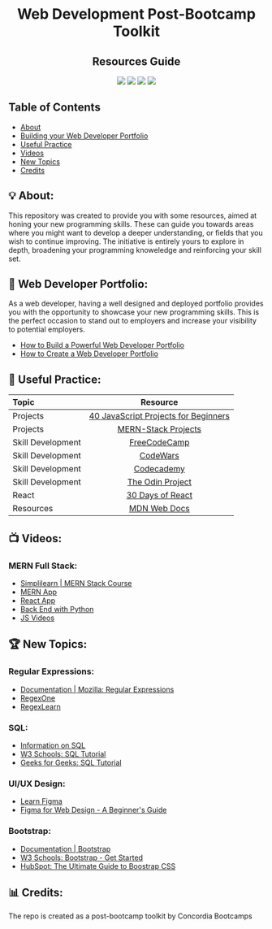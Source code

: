 <h1 align = "center">Web Development Post-Bootcamp Toolkit</h1>
 <h2 align = "center">Resources Guide</h2>

<p align = "center">
  
  
  <img src="https://img.shields.io/badge/WD-Toolkit-yellow" >
  <img src="https://img.shields.io/badge/Cohort-WebDev-purple" >
  <img src="https://img.shields.io/badge/Stack-MERN-orange" >
 <img src="https://img.shields.io/badge/List-Resources-green" >
  
                                                                              
</p>

## Table of Contents
* [About](#-about)
* [Building your Web Developer Portfolio](#-web-developer-portfolio)
* [Useful Practice](#-useful-practice)
* [Videos](#-videos)
* [New Topics](#-new-topics)
* [Credits](#-credits)
 
## 💡 About:
<p>
 This repository was created to provide you with some resources, aimed at honing your new programming skills. 
 These can guide you towards areas where you might want to develop a deeper understanding, or fields that you wish to continue improving. 
 The initiative is entirely yours to explore in depth, broadening your programming knoweledge and reinforcing your skill set.
</p>

## 💼 Web Developer Portfolio:
<p>
 As a web developer, having a well designed and deployed portfolio provides you with the opportunity to showcase your new programming skills. 
 This is the perfect occasion to stand out to employers and increase your visibility to potential employers.  
 </p>
 
 * [How to Build a Powerful Web Developer Portfolio](https://arc.dev/developer-blog/web-developer-portfolio/)
 * [How to Create a Web Developer Portfolio](https://ca.indeed.com/career-advice/finding-a-job/web-developer-portfolio)
 
## 📓 Useful Practice:

Topic                 | Resource 
:-------------------------   |:-------------------------:
Projects  | [40 JavaScript Projects for Beginners](https://www.freecodecamp.org/news/javascript-projects-for-beginners/) 
Projects  | [MERN-Stack Projects](https://github.com/kunaltyagi9/MERN-Stack-Projects) 
Skill Development | [FreeCodeCamp](https://www.freecodecamp.org/learn/) 
Skill Development | [CodeWars](https://www.codewars.com/)
Skill Development | [Codecademy](https://www.codecademy.com/) 
Skill Development  | [The Odin Project](https://www.theodinproject.com/) 
React                 | [30 Days of React](https://github.com/Asabeneh/30-Days-Of-React)
Resources | [MDN Web Docs](https://developer.mozilla.org/en-US/)

## 📺 Videos:

### MERN Full Stack:
* [Simplilearn | MERN Stack Course](https://www.youtube.com/watch?v=ORyi6tTMNqE)
* [MERN App](https://youtu.be/VsUzmlZfYNg)
* [React App](https://youtu.be/cd3P3yXyx30)
* [Back End with Python](https://youtu.be/jBzwzrDvZ18)
* [JS Videos](https://youtu.be/jS4aFq5-91M)

## 🏆 New Topics:

### Regular Expressions:
* [Documentation | Mozilla: Regular Expressions](https://developer.mozilla.org/en-US/docs/Web/JavaScript/Guide/Regular_expressions)
* [RegexOne](https://regexone.com/)
* [RegexLearn](https://regexlearn.com/)

### SQL:
* [Information on SQL](https://en.wikipedia.org/wiki/SQL)
* [W3 Schools: SQL Tutorial](https://www.w3schools.com/sql/)
* [Geeks for Geeks: SQL Tutorial](https://www.geeksforgeeks.org/sql-tutorial/)

### UI/UX Design:
* [Learn Figma](https://www.figma.com/design/)
* [Figma for Web Design - A Beginner's Guide](https://www.section.io/engineering-education/using-figma-for-web-design/)

### Bootstrap:
* [Documentation | Bootstrap](https://getbootstrap.com/)
* [W3 Schools: Bootstrap - Get Started](https://www.w3schools.com/bootstrap/bootstrap_get_started.asp)
* [HubSpot: The Ultimate Guide to Boostrap CSS](https://blog.hubspot.com/website/bootstrap-css)












## 📊 Credits:

The repo is created as a post-bootcamp toolkit by Concordia Bootcamps

